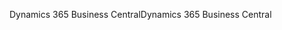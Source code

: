 <span data-ttu-id="e6483-101">Dynamics 365 Business Central</span><span class="sxs-lookup"><span data-stu-id="e6483-101">Dynamics 365 Business Central</span></span>
